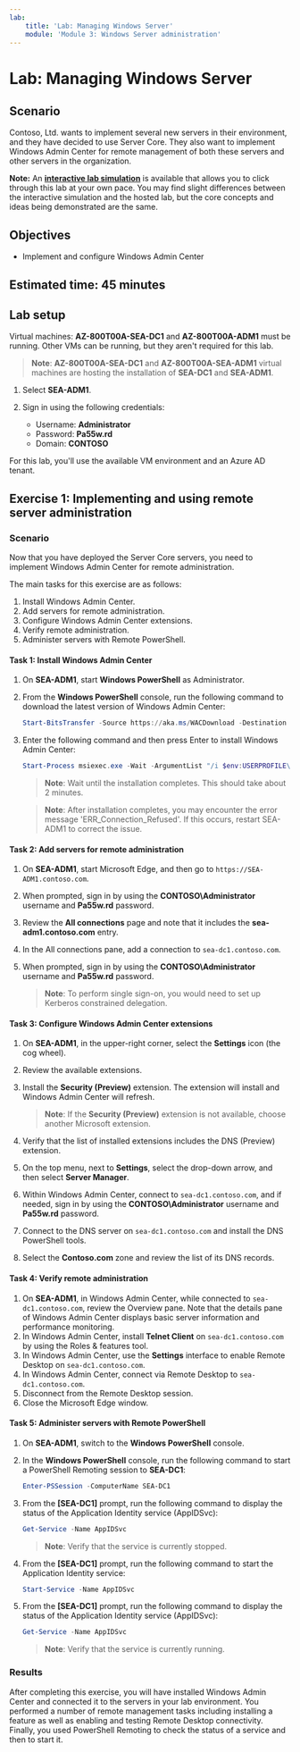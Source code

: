 ```yaml
---
lab:
    title: 'Lab: Managing Windows Server'
    module: 'Module 3: Windows Server administration'
---
```


# Lab: Managing Windows Server

## Scenario

Contoso, Ltd. wants to implement several new servers in their environment, and they have decided to use Server Core. They also want to implement Windows Admin Center for remote management of both these servers and other servers in the organization.

**Note:** An **[interactive lab simulation](https://mslabs.cloudguides.com/guides/AZ-800%20Lab%20Simulation%20-%20Managing%20Windows%20Server)** is available that allows you to click through this lab at your own pace. You may find slight differences between the interactive simulation and the hosted lab, but the core concepts and ideas being demonstrated are the same. 

## Objectives

- Implement and configure Windows Admin Center

## Estimated time: 45 minutes

## Lab setup

Virtual machines: **AZ-800T00A-SEA-DC1** and **AZ-800T00A-ADM1** must be running. Other VMs can be running, but they aren't required for this lab.

> **Note**: **AZ-800T00A-SEA-DC1** and **AZ-800T00A-SEA-ADM1** virtual machines are hosting the installation of **SEA-DC1** and **SEA-ADM1**.

1. Select **SEA-ADM1**.
1. Sign in using the following credentials:

   - Username: **Administrator**
   - Password: **Pa55w.rd**
   - Domain: **CONTOSO**

For this lab, you'll use the available VM environment and an Azure AD tenant. 

## Exercise 1: Implementing and using remote server administration

### Scenario 

Now that you have deployed the Server Core servers, you need to implement Windows Admin Center for remote administration.

The main tasks for this exercise are as follows:

1. Install Windows Admin Center.
1. Add servers for remote administration.
1. Configure Windows Admin Center extensions.
1. Verify remote administration.
1. Administer servers with Remote PowerShell.

#### Task 1: Install Windows Admin Center

1. On **SEA-ADM1**, start **Windows PowerShell** as Administrator.
1. From the **Windows PowerShell** console, run the following command to download the latest version of Windows Admin Center:
	
   ```powershell
   Start-BitsTransfer -Source https://aka.ms/WACDownload -Destination "$env:USERPROFILE\Downloads\WindowsAdminCenter.msi"
   ```
1. Enter the following command and then press Enter to install Windows Admin Center:
	
   ```powershell
   Start-Process msiexec.exe -Wait -ArgumentList "/i $env:USERPROFILE\Downloads\WindowsAdminCenter.msi /qn /L*v log.txt REGISTRY_REDIRECT_PORT_80=1 SME_PORT=443 SSL_CERTIFICATE_OPTION=generate"
   ```

   > **Note**: Wait until the installation completes. This should take about 2 minutes.

   > **Note**: After installation completes, you may encounter the error message 'ERR_Connection_Refused'. If this occurs, restart SEA-ADM1 to correct the issue.

#### Task 2: Add servers for remote administration

1. On **SEA-ADM1**, start Microsoft Edge, and then go to `https://SEA-ADM1.contoso.com`. 
1. When prompted, sign in by using the **CONTOSO\\Administrator** username and **Pa55w.rd** password.
1. Review the **All connections** page and note that it includes the **sea-adm1.contoso.com** entry. 
1. In the All connections pane, add a connection to `sea-dc1.contoso.com`.
1. When prompted, sign in by using the **CONTOSO\\Administrator** username and **Pa55w.rd** password.

   > **Note**: To perform single sign-on, you would need to set up Kerberos constrained delegation.

#### Task 3: Configure Windows Admin Center extensions

1. On **SEA-ADM1**, in the upper-right corner, select the **Settings** icon (the cog wheel).
1. Review the available extensions.
1. Install the **Security (Preview)** extension. The extension will install and Windows Admin Center will refresh.

   > **Note**: If the **Security (Preview)** extension is not available, choose another Microsoft extension.

1. Verify that the list of installed extensions includes the DNS (Preview) extension.
1. On the top menu, next to **Settings**, select the drop-down arrow, and then select **Server Manager**.
1. Within Windows Admin Center, connect to `sea-dc1.contoso.com`, and if needed, sign in by using the **CONTOSO\\Administrator** username and **Pa55w.rd** password.
1. Connect to the DNS server on `sea-dc1.contoso.com` and install the DNS PowerShell tools.
1. Select the **Contoso.com** zone and review the list of its DNS records.

#### Task 4: Verify remote administration

1. On **SEA-ADM1**, in Windows Admin Center, while connected to `sea-dc1.contoso.com`, review the Overview pane. Note that the details pane of Windows Admin Center displays basic server information and performance monitoring.
1. In Windows Admin Center, install **Telnet Client** on `sea-dc1.contoso.com` by using the Roles & features tool. 
1. In Windows Admin Center, use the **Settings** interface to enable Remote Desktop on `sea-dc1.contoso.com`.
1. In Windows Admin Center, connect via Remote Desktop to `sea-dc1.contoso.com`.
1. Disconnect from the Remote Desktop session. 
1. Close the Microsoft Edge window.

#### Task 5: Administer servers with Remote PowerShell

1. On **SEA-ADM1**, switch to the **Windows PowerShell** console.
1. In the **Windows PowerShell** console, run the following command to start a PowerShell Remoting session to **SEA-DC1**:

   ```powershell
   Enter-PSSession -ComputerName SEA-DC1
   ```
1. From the **[SEA-DC1]** prompt, run the following command to display the status of the Application Identity service (AppIDSvc):

   ```powershell
   Get-Service -Name AppIDSvc
   ```

   > **Note**: Verify that the service is currently stopped.

1. From the **[SEA-DC1]** prompt, run the following command to start the Application Identity service:

   ```powershell
   Start-Service -Name AppIDSvc
   ```
1. From the **[SEA-DC1]** prompt, run the following command to display the status of the Application Identity service (AppIDSvc):

   ```powershell
   Get-Service -Name AppIDSvc
   ```

   > **Note**: Verify that the service is currently running.

### Results

After completing this exercise, you will have installed Windows Admin Center and connected it to the servers in your lab environment. You performed a number of remote management tasks including installing a feature as well as enabling and testing Remote Desktop connectivity. Finally, you used PowerShell Remoting to check the status of a service and then to start it.
